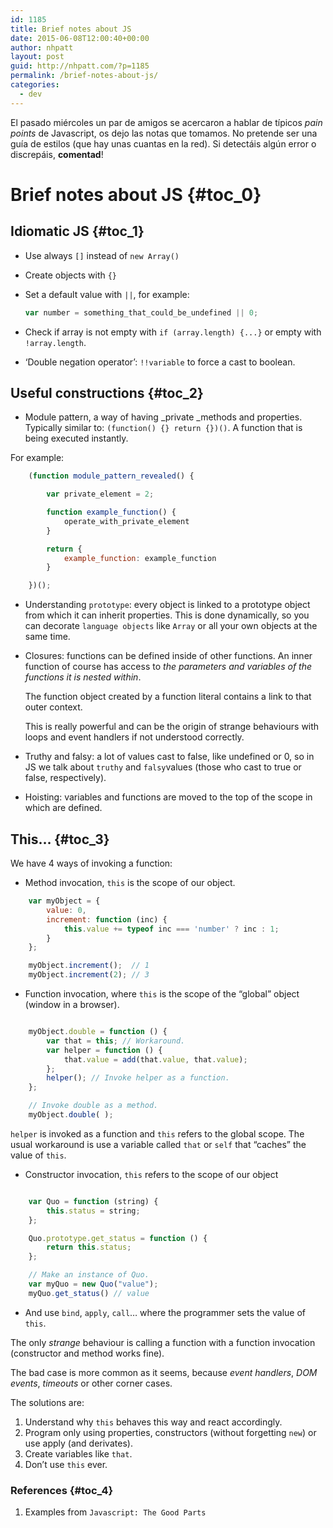 ```yaml
---
id: 1185
title: Brief notes about JS
date: 2015-06-08T12:00:40+00:00
author: nhpatt
layout: post
guid: http://nhpatt.com/?p=1185
permalink: /brief-notes-about-js/
categories:
  - dev
---
```

El pasado miércoles un par de amigos se acercaron a hablar de típicos _pain points_ de Javascript, os dejo las notas que tomamos. No pretende ser una guía de estilos (que hay unas cuantas en la red). Si detectáis algún error o discrepáis, **comentad**!

# Brief notes about JS {#toc_0}

## Idiomatic JS {#toc_1}

  * Use always `[]` instead of `new Array()`
  * Create objects with `{}`
  * Set a default value with `||`, for example:

    ```javascript
    var number = something_that_could_be_undefined || 0;
    ```

  * Check if array is not empty with `if (array.length) {...}` or empty with `!array.length`.
  * &#8216;Double negation operator&#8217;: `!!variable` to force a cast to boolean.

## Useful constructions {#toc_2}

  * Module pattern, a way of having _private _methods and properties. Typically similar to: `(function() {} return {})()`. A function that is being executed instantly.

  For example:

```javascript
    (function module_pattern_revealed() {

        var private_element = 2;

        function example_function() {
            operate_with_private_element
        }

        return {
            example_function: example_function
        }

    })();
```

  * Understanding `prototype`: every object is linked to a prototype object from which it can inherit properties. This is done dynamically, so you can decorate `language objects` like `Array` or all your own objects at the same time.

  * Closures: functions can be defined inside of other functions. An inner function of course has access to _the parameters and variables of the functions it is nested within_.

    The function object created by a function literal contains a link to that outer context.

    This is really powerful and can be the origin of strange behaviours with loops and event handlers if not understood correctly.
  * Truthy and falsy: a lot of values cast to false, like undefined or 0, so in JS we talk about `truthy` and `falsy`values (those who cast to true or false, respectively).

  * Hoisting: variables and functions are moved to the top of the scope in which are defined.

## This&#8230; {#toc_3}


We have 4 ways of invoking a function:

  * Method invocation, `this` is the scope of our object.

```javascript
    var myObject = {
        value: 0,
        increment: function (inc) {
            this.value += typeof inc === 'number' ? inc : 1;
        }
    };

    myObject.increment();  // 1
    myObject.increment(2); // 3
```



  * Function invocation, where `this` is the scope of the &#8220;global&#8221; object (window in a browser).

```javascript

    myObject.double = function () {
        var that = this; // Workaround.
        var helper = function () {
            that.value = add(that.value, that.value);
        };
        helper(); // Invoke helper as a function.
    };

    // Invoke double as a method.
    myObject.double( );
```
    
`helper` is invoked as a function and `this` refers to the global scope. The usual workaround is use a variable called `that` or `self` that &#8220;caches&#8221; the value of `this`.

  * Constructor invocation, `this` refers to the scope of our object

```javascript

    var Quo = function (string) {
        this.status = string;
    };

    Quo.prototype.get_status = function () {
        return this.status;
    };

    // Make an instance of Quo.
    var myQuo = new Quo("value");
    myQuo.get_status() // value
```

  * And use `bind`, `apply`, `call`&#8230; where the programmer sets the value of `this`.

The only _strange_ behaviour is calling a function with a function invocation (constructor and method works fine).

The bad case is more common as it seems, because _event handlers_, _DOM events_, _timeouts_ or other corner cases.

The solutions are:

  1. Understand why `this` behaves this way and react accordingly.
  2. Program only using properties, constructors (without forgetting `new`) or use apply (and derivates).
  3. Create variables like `that`.
  4. Don&#8217;t use `this` ever.

### References {#toc_4}

  1. Examples from `Javascript: The Good Parts`